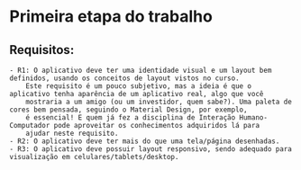 # Primeira etapa do trabalho


## Requisitos:

    - R1: O aplicativo deve ter uma identidade visual e um layout bem definidos, usando os conceitos de layout vistos no curso.
        Este requisito é um pouco subjetivo, mas a ideia é que o aplicativo tenha aparência de um aplicativo real, algo que você
        mostraria a um amigo (ou um investidor, quem sabe?). Uma paleta de cores bem pensada, seguindo o Material Design, por exemplo,
        é essencial! E quem já fez a disciplina de Interação Humano-Computador pode aproveitar os conhecimentos adquiridos lá para
        ajudar neste requisito.
    - R2: O aplicativo deve ter mais do que uma tela/página desenhadas.
    - R3: O aplicativo deve possuir layout responsivo, sendo adequado para visualização em celulares/tablets/desktop.
